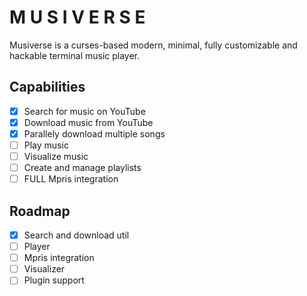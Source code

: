 # M U S I V E R S E

Musiverse is a curses-based modern, minimal, fully customizable and hackable terminal music player.

## Capabilities

- [x] Search for music on YouTube
- [x] Download music from YouTube
- [x] Parallely download multiple songs
- [ ] Play music
- [ ] Visualize music
- [ ] Create and manage playlists
- [ ] FULL Mpris integration

## Roadmap

- [x] Search and download util
- [ ] Player
- [ ] Mpris integration
- [ ] Visualizer
- [ ] Plugin support
